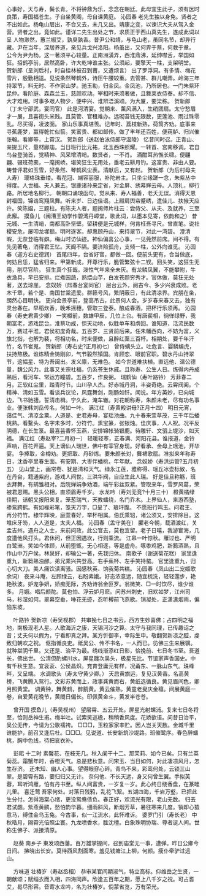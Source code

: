 <!-- { "loadSidebar": true } -->
心事好，天与寿，鬓长青。不将钟鼎为乐，念念在朝廷。此母宜生此子，须有医时良策，寿国福苍生。子自坐黄阁，母自课黄庭。 
沁园春
老先生独以身免。贤者之不出如此。杨龟山层出，不合又去，未几又出。靖康之变，以谏识大夫从驾入金营。贤者之出，竟如此。谨详二先生出处之节，求质正于西山真先生，遂成此词以呈 
人物渺然，蕙兰椒艾，孰臭孰香。昔尹公和靖，与龟山老，虽同名节，却异行藏。尹在当年，深居养道，亲见兵戈兴洛阳。杨虽出，又何畀于蔡，何救于章。 
公今为尹为杨。这一著须平心较量。正南洲潢弄，西淮鼎沸，延绅噤舌，举国如狂。招鹤亭前，居然高卧，许大乾坤谁主张。公须起，要擎天一柱，支架明堂。 
贺新郎（呈刘后村，时自桂林被召到莆，又遭烦言）
出了罗浮洞。有多情、梅花雪片，殷勤相送。见说条然琴鹤外，诗压牛腰较重。去管甚、群儿嘲弄。岭海三年持翠节，料无时、不作家山梦。驰玉勒，归金凤。金凤池，乃所居也。一门朱紫环昆仲。看阶庭、森森兰玉，慈颜欢动。宰相时来须著做，且舞莱衣侍奉。却不信、大才难用。时事多艰人物少，便中兴、谁辨浯溪颂。为大厦，要梁栋。 
贺新郎（丁未守邵武，宴同官）
此是河清宴。觉朝来、薰风满入，生绡团扇。太守愁眉才一展，且喜街头米贱。且莫管、官租难办。远砌苔钱无限数，更莲池、雨过珠零乱。尽买得，凌波面。 
家山乐事真堪羡。记年时、荔枝新熟，荷筒齐劝。底事来寻蕉鹿梦，赢得乾忙似箭。笑富贵、都如邮传。做了丰年还百姓，便莼鲈、归兴催张翰。看卿等，上霄汉。 
贺新郎（送赵伯泳侍郎守温陵）
忆昔同时召。正青山、亲提玉尺，量材廊庙。当日班行比元祐，北玉西珠照耀。一转首、宫南移调。君自鸟台登骑首，觉精神、风采增清峭。数贤者，一不肖。 
酒酣耳热憔长啸。便翩翩、辍班荷橐，一麾闽峤。堪笑狂生无用处，垂老云耕月钓。这富贵、非由人要。畴昔评君如玉雪，好条然、琴鹤风尘表。清献后，又有赵。 
贺新郎（为后村母夫人寿）
璎珞珠垂缕。看花冠、端容丽服，补陀岩主。只坐尘缘蹉一念，朱紫丛中得度。人世福、夫人兼五。银鹿诸孙来定省，对金屏、绣幕辉云母。人顶礼，柳行路。所居地名柳行。 
朝朝口诵琅函句。觉从来、寿人福善，老夭无误。消得天恩封福国，锦诰鸾翔凤舞。听来岁、日边佳语。上殿肩舆帘蹙绣，遣佳儿、扶掖天应许。笑陈媪，三题柱。有陈夫人者，题闽师片柱云：尝侍父、从夫、及就养，三至此廨。 
摸鱼儿（闽漕王幼学作碧湾丹嶂堂，歌此词，以墨本见寄，依韵和之）
昔元城、一生清峭，南都高卧坚壁。留耕便是元城样，何肯枉吾寻尺。曾直笔。说社稷安危，屡叩龙墀额。明时逐客。却惠顾丹山，来持翠节，对此一湾碧。 
澄清暇，无奈登临有癖。梅山时访仙迹。神仙偏喜公心事，一见莞然前席。间不得。有先见著龟，消得君王忆。天阍不隔。要济险孤舟，支倾一柱，公外向谁觅。 
沁园春（迎方右史德润）
首尾四年，台省好官，都做一回。便前头更有，合当做底，何妨且恁，猛省归来。甲第新成，开尊行乐，脆管繁弦十二钗。回头笑，这狂生无用，削尽官阶。 
狂生真个狂哉。泼性气年来全未灰。有龙鳞凤翼，不能攀附，牛衣渔具，早已安排。烂煮园蔬，熟煨山芋，白发苍颜穷秀才。官休做，莫狂无处著，送去琼崖。 
念奴娇（熙春台宴同官）
层台云外，阅古今、多少兴衰成败。老木千章，若个是、南国甘棠遗爱。群籁号风，繁阴蔽日，有此清凉界。宾朋在坐，朗然心目明快。 
更向会景亭前，登高吊古，此景何人会。岁岁春来春又去，独有灵台春在。早稻炊香，晚禾摇穗，管取三登泰。酿成春酒，把杯行乐须再。 
沁园春（寿史君黄少卿）
一笑樽前，数雄甲辰，几位上台。有唐裴相，徜徉绿野，我朝富老，游戏昆台。淮蔡功成，惊天动地，似胜单车和虏回。谁知道，活流民数万，赛过平淮。君侯初度奇哉。五百岁、三贤前后来。任朱幡西向，不妨为富，义旗北指，也解为裴，将相功名，时来便做，且醉红蕖三百杯。相期处，要千年汗竹，名节崔嵬。 
贺新郎（寿右史?正月初七）
曾侍螭头立。吐危言、婴鳞编虎，扶持熬极。谁炼精金铸刚卯，气节毅然镇国。肯顾恋、眼前官职。碧水丹山持翠节，这幅星、特为吾闽出。发义廪，无难色。 
如今世道难扶植。直远他、温公德量，魏公风力。此事又关宗社福，仍系苍生休戚。且称寿、公生人日。炼得内丹成熟后，看河车、常运方瞳碧。五百岁，作良弼。 
瑞鹤仙（寿叶路钤）
芳菲春二月。正软红尘里，踏青时节。山川孕人杰。好赤城丹洞，丰姿奇绝。云霄阀阅。个精神、清如玉雪。看谈兵议论，风霆舞剑，刚肠如钎。闻说。年方英妙，已向城边，飞书驰捷。誓清击楫。宁久此，淹车辙。对花朝称寿，朱颜未老，尽有功名事业。便张韩刘岳传名，何如一叶。 
满江红（寿黄殿讲母?正月十四）
明日元宵，蔼佳气、清凉金粟。人道是、史君寿母，宴瑶池曲。九十春来萱草茂，三千年后蟠桃熟。看鳌头、名字未多时，分符竹。熏宝篆，张银烛。佳庆事，人人祝。况平反阴德，在长生箓。最喜芸香怀玉燕，安排锦帐骑银鹿。待雕轩、文驷上堤沙，如天福。 
满江红（寿赵宰?二月初一）
轻暖轻寒，正春满、河阳花县。谁报道，金铃声响，百花开遍。天上谪仙人瑞世，佛中有宰官身现。好看承、金母上瑶池，开华宴。 
争捧取，金樽劝。更把取、丹砂炼。要朱颜长对，舞裙歌扇。准拟来年称寿日，沈香亭里春生面。有安期、大枣伴蟠桃，年年献。 
念奴娇（寿洪运管?五月初五）
见山堂上，画帘卷、犹是清和天气。绿永江莲，雅称得、瑶丘冰壶标致，名在丹台，籍通紫府，游戏人间世。三洪华阀，自应生此人瑞。 
好是佳旦称觞，班衣拜舞，有鹓雏相对。后院婵娟争劝酒，端午彩丝双紧。管取来年，雪罗风葛，荣被君恩赐。黑头公相，直须眉寿千岁。 
水龙吟（寿刘无竞?十月三十）
橙黄橘绿佳期，诘朝又报阳来复。笼葱瑞气，天教蟠绕，名门乔木。上界仙人，来游西塾，骖鸾跨鹤。有如椽彩笔，笺天万字，□呈了、琅玕腹。 
不愿班行鸣玉。问君王、再分符竹。棣华辉映，庭萱春好，举杯相属。伯氏乘轺，诸公须又，安排除目。这堆床牙笏，人人道是，太夫人福。 
沁园春（孟守美在）
臞老今朝，载酒渡红，关孟吉州。遇舟之人士，来前问政，此公官去，莫也宜留。老子日嘻，我游宦海，几度遭他风打头。君休问，但正因遇坎，行则乘流。 
江皋一叶惊秋。雁过也、严明白鹭洲。笑如今体顾，从前堕甑，无心相逐，等是虚舟。啄黍鸡肥，新篘酒熟，且作山中万户侯。林泉好，却输公一著，先我归休。 
南歌子（谢送菊花糕）
家里逢重九，新篘熟浊醪。弟兄乘兴共登高。右手茱杯、左手笑持螯。 
官里逢重九，归心切大刀。美人痛饮读离骚。因感秋英、饷我菊共糕。 
沁园春（凤山出二宠姬歌余词）
夜来斗庵，左顾绿云，右盼素娥。好态浓意远，随宜梳洗，轻轻莲步，艳艳秋波。妒宠争妍，娇痴无际，齐劝诗翁金叵罗。翁微笑、□一时饮尽，谁少谁多。 
月娥。唱后颜酡。莫也怕、浮云妒月麽。问苏州刺史，旧欢如梦，江州司马，衫湿如何。翠幕空垂，唾花无迹，忍听樽前飞燕歌。销凝处，正潇潇烟雨，偏恼东坡。 

　
叶路钤
贺新凉（寿吴枧郡）
共审挽七日之书云，西方生妙喜佛；占四明之福地，南极现老人星。人歌海沂之康，天锡河沙之算。太守与我同理，已传趣诏之音；丈夫何以假为，宁看即真之拜。某方忻御李，幸际生申。敬翻贺新凉之腔，虔致归朝欢之祝。 
伛指循良吏。祗吴公、传不书名，一人而已。彷佛三生来展骥。就种棠阴千里。又还是、治平为最。绣线渐添红日影，恰挽前、七日冬书至。吾道长，佛出世。 
公清但酌螺川水。屏星躔次吴头，极星先比。节谊家声香国史。中有千秋生意。宜衮衮、公侯昌炽。充育登庸元有样，况甬东、一脉山东气。珠峰畔，又呈端。 
水调歌头（寿太守黄少卿。）
天启黄旗运，复见汉黄香。名高黄榜，飞黄腾入鸳行。文彩苏黄而上，政事龚黄而右，黄纸选循良。黄见眉间色，卿月照黄堂。 
调黄钟，舞黄鹤，醉鹅黄。黄云催熟，黄童老叟庆金穰。间展黄庭一卷，自爱黄花晚节，黄閤日偏长。印佩黄金斗，黄发半苍苍。 

　
曾开国
摸鱼儿（寿吴枧州）
望层霄、五云开处。屏星光射螺浦。复来七日冬将至，恰则岳神生甫。梅半吐。试索笑巡檐，稍稍香风度。花娇欲语。问昔日治平，吴公无传，今请为公歌襦袴。 
□□□，玉粒家家丰贮。因人岂关天数。金城千里谁能护，前召又逢后杜。□□□。见说道、长安新筑沙堤路。班催鹭序。春色醉蟠桃，胸中色线，待把衮衣补。 

　
彭耜
十二时
素馨花、在枝无几。秋入阑干十二。那茉莉、如今已矣。只有兰英菊蕊。霜蟹年时，香橙天气。总是悲秋意。问宋玉、当日如何，对此凄凉风月，怎生存济。 
还未知、幽人心事。望得眼穿心碎。青鸟不来，彩鸾何处，云锁三山翠。是碧霄有路，要归归又无计。 
奈何他、不长天远，身又何曾生翼。手拟芙蓉，耳听鸿雁，怕有丹书至。纵人间富贵，一岁复一岁。此心终日绕香盘，在篆畦儿里。 
喜迁莺
吾家何处。对落日残鸦，乱花飞絮。五湖四海，千岩万壑，已把此生分付。怎得海棠心绪，更没鸳鸯债负。春正好，欢流光有限，老山无数。 
归去君试觑。紫燕黄鹂，愁怕韵华暮。细雨斜风，断烟芳草，暑往寒来几度。销却心猿意马，缚住金乌玉兔。今古事，似一江流水，此怀难诉。 
婆罗门引（寿长老）
中秋皓月，隔霄光倍照尘寰。九龙喷香水，胜沈檀。白象珠明协瑞、尊者诞人间。世称生佛子、派接清原。 

　
赵葵
南乡子
束发颂西藩。百万雄掌握间，召到庙堂无一事，遭弹。昨日公卿今日间。 
拂晓出长安。莫待西风割面寒。羞见钱塘江上柳，何颜。瘦仆牵驴过远山。 

　
方味道
壮椿岁（寿赵丞相）
恭审某官间期淑气，特立高标。仰维岳之生贤，一朝献颂；赋缁衣而入相，四海同声。欣逢五百年之期，愿上八千岁之祝。可占耆艾，曷尽形容。音寄水龙吟，名为壮椿岁。倘蒙省览，万有荣光。 
